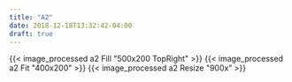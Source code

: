 ```yaml
---
title: "A2"
date: 2018-12-18T13:32:42-04:00
draft: true
---
```


{{< image_processed a2 Fill "500x200 TopRight" >}}
{{< image_processed a2 Fit "400x200" >}}
{{< image_processed a2 Resize "900x" >}}
